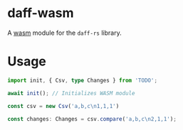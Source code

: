 # daff-wasm

A [wasm](https://webassembly.org/) module for the `daff-rs` library.

# Usage

```ts
import init, { Csv, type Changes } from 'TODO';

await init(); // Initializes WASM module

const csv = new Csv('a,b,c\n1,1,1')

const changes: Changes = csv.compare('a,b,c\n2,1,1');
```
